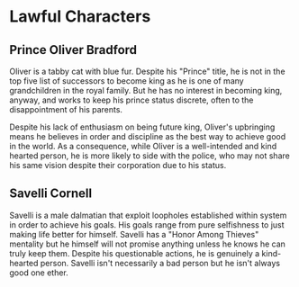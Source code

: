 # Lawful Characters

## Prince Oliver Bradford

Oliver is a tabby cat with blue fur. Despite his "Prince" title, he is not in the top five list of successors to become king as he is one of many grandchildren in the royal family. But he has no interest in becoming king, anyway, and works to keep his prince status discrete, often to the disappointment of his parents.

Despite his lack of enthusiasm on being future king, Oliver's upbringing means he believes in order and discipline as the best way to achieve good in the world. As a consequence, while Oliver is a well-intended and kind hearted person, he is more likely to side with the police, who may not share his same vision despite their corporation due to his status.

## Savelli Cornell

Savelli is a male dalmatian that exploit loopholes established within system in order to achieve his goals. His goals range from pure selfishness to just making life better for himself. Savelli has a "Honor Among Thieves" mentality but he himself will not promise anything unless he knows he can truly keep them. Despite his questionable actions, he is genuinely a kind-hearted person. Savelli isn't necessarily a bad person but he isn't always good one ether.